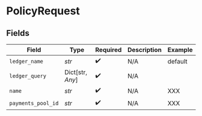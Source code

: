 # PolicyRequest


## Fields

| Field              | Type               | Required           | Description        | Example            |
| ------------------ | ------------------ | ------------------ | ------------------ | ------------------ |
| `ledger_name`      | *str*              | :heavy_check_mark: | N/A                | default            |
| `ledger_query`     | Dict[str, *Any*]   | :heavy_check_mark: | N/A                |                    |
| `name`             | *str*              | :heavy_check_mark: | N/A                | XXX                |
| `payments_pool_id` | *str*              | :heavy_check_mark: | N/A                | XXX                |